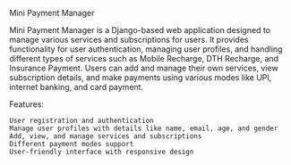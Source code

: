 Mini Payment Manager

  Mini Payment Manager is a Django-based web application designed to manage various services and subscriptions for users. It provides functionality for user authentication, managing user profiles, and handling different types of services such as Mobile Recharge, DTH Recharge, and Insurance Payment. Users can add and manage their own services, view subscription details, and make payments using various modes like UPI, internet banking, and card payment.

Features:

    User registration and authentication
    Manage user profiles with details like name, email, age, and gender
    Add, view, and manage services and subscriptions
    Different payment modes support
    User-friendly interface with responsive design
